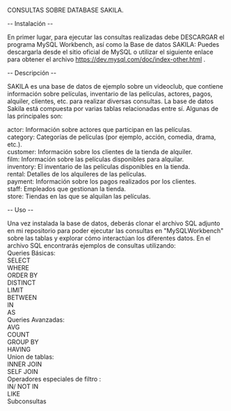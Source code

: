 CONSULTAS SOBRE DATABASE SAKILA.

-- Instalación --

En primer lugar, para ejecutar las consultas realizadas debe DESCARGAR el programa MySQL Workbench, así como la Base de datos SAKILA: Puedes descargarla desde el sitio oficial de MySQL o utilizar el siguiente enlace para obtener el archivo https://dev.mysql.com/doc/index-other.html .

-- Descripción --

SAKILA es una base de datos de ejemplo sobre un videoclub, que contiene información sobre películas, inventario de las películas, actores, pagos, alquiler, clientes, etc. para realizar diversas consultas. 
La base de datos Sakila está compuesta por varias tablas relacionadas entre sí. Algunas de las principales son:

actor: Información sobre actores que participan en las películas.<br>
category: Categorías de películas (por ejemplo, acción, comedia, drama, etc.).<br>
customer: Información sobre los clientes de la tienda de alquiler.<br>
film: Información sobre las películas disponibles para alquilar.<br>
inventory: El inventario de las películas disponibles en la tienda.<br>
rental: Detalles de los alquileres de las películas.<br>
payment: Información sobre los pagos realizados por los clientes.<br>
staff: Empleados que gestionan la tienda.<br>
store: Tiendas en las que se alquilan las películas.<br>

-- Uso --

Una vez instalada la base de datos, deberás clonar el archivo SQL adjunto en mi repositorio para poder ejecutar las consultas en "MySQLWorkbench" sobre las tablas y explorar cómo interactúan los diferentes datos. En el archivo SQL encontrarás ejemplos de consultas utilizando: <br>
    Queries Básicas: <br>
        SELECT <br>
        WHERE <br>
        ORDER BY <br>
        DISTINCT <br>
        LIMIT <br>
        BETWEEN <br>
        IN <br>
        AS <br>
    Queries Avanzadas: <br>
        AVG <br>
        COUNT <br>
        GROUP BY <br>
        HAVING <br>
    Union de tablas: <br>
        INNER JOIN <br>
        SELF JOIN <br>
    Operadores especiales de filtro : <br>
        IN/ NOT IN <br>
        LIKE <br>
    Subconsultas
